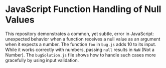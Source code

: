 # JavaScript Function Handling of Null Values

This repository demonstrates a common, yet subtle, error in JavaScript: unexpected behavior when a function receives a null value as an argument when it expects a number.  The function `foo` in `bug.js` adds 10 to its input. While it works correctly with numbers, passing `null` results in `NaN` (Not a Number).  The `bugSolution.js` file shows how to handle such cases more gracefully by using input validation.